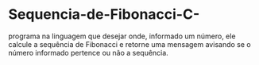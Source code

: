 # Sequencia-de-Fibonacci-C-
programa na linguagem que desejar onde, informado um número, ele calcule a sequência de Fibonacci e retorne uma mensagem avisando se o número informado pertence ou não a sequência.
